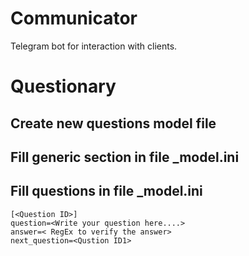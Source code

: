 # Communicator

Telegram bot for interaction with clients.

# Questionary

## Create new questions model file

## Fill generic section in file <name>_model.ini
## Fill questions in file <name>_model.ini
```
[<Question ID>]
question=<Write your question here....>
answer=< RegEx to verify the answer>
next_question=<Qustion ID1>
```

